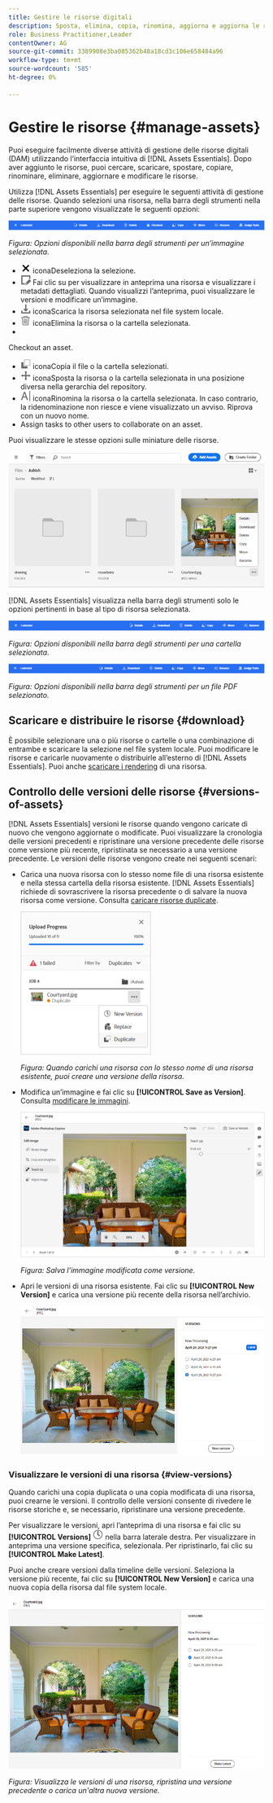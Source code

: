 ```yaml
---
title: Gestire le risorse digitali
description: Sposta, elimina, copia, rinomina, aggiorna e aggiorna le risorse in [!DNL Assets Essentials].
role: Business Practitioner,Leader
contentOwner: AG
source-git-commit: 3389908e3ba085362b48a18cd3c106e658484a96
workflow-type: tm+mt
source-wordcount: '585'
ht-degree: 0%

---
```



# Gestire le risorse {#manage-assets}

Puoi eseguire facilmente diverse attività di gestione delle risorse digitali (DAM) utilizzando l’interfaccia intuitiva di [!DNL Assets Essentials]. Dopo aver aggiunto le risorse, puoi cercare, scaricare, spostare, copiare, rinominare, eliminare, aggiornare e modificare le risorse.

Utilizza [!DNL Assets Essentials] per eseguire le seguenti attività di gestione delle risorse. Quando selezioni una risorsa, nella barra degli strumenti nella parte superiore vengono visualizzate le seguenti opzioni:

![Opzioni della barra degli strumenti quando si seleziona una risorsa](assets/toolbar-image-selected.png)

*Figura: Opzioni disponibili nella barra degli strumenti per un’immagine selezionata.*

* ![deseleziona ](assets/do-not-localize/close-icon.png) iconaDeseleziona la selezione.
* ![icona dei dettagli](assets/do-not-localize/edit-in-icon.png) Fai clic su per visualizzare in anteprima una risorsa e visualizzare i metadati dettagliati. Quando visualizzi l’anteprima, puoi visualizzare le versioni e modificare un’immagine.
* ![scarica ](assets/do-not-localize/download-icon.png) iconaScarica la risorsa selezionata nel file system locale.
* ![Elimina ](assets/do-not-localize/delete-icon.png) iconaElimina la risorsa o la cartella selezionata.
* 

   <!-- ![checkout icon](assets/do-not-localize/checkout-icon.png) --> Checkout an asset.
* ![copia ](assets/do-not-localize/copy-icon.png) iconaCopia il file o la cartella selezionati.
* ![sposta ](assets/do-not-localize/move-icon.png) iconaSposta la risorsa o la cartella selezionata in una posizione diversa nella gerarchia del repository.
* ![rinomina ](assets/do-not-localize/rename-icon.png) iconaRinomina la risorsa o la cartella selezionata. In caso contrario, la ridenominazione non riesce e viene visualizzato un avviso. Riprova con un nuovo nome.
* 
   <!-- ![assign task icon](assets/do-not-localize/assign-task-icon.png) --> Assign tasks to other users to collaborate on an asset.

Puoi visualizzare le stesse opzioni sulle miniature delle risorse.

![Opzioni sulla miniatura della risorsa per gestire una risorsa](assets/options-on-thumbnail.png)

[!DNL Assets Essentials] visualizza nella barra degli strumenti solo le opzioni pertinenti in base al tipo di risorsa selezionata.

![Opzioni della barra degli strumenti quando si seleziona una risorsa](assets/toolbar-folder-selected.png)

*Figura: Opzioni disponibili nella barra degli strumenti per una cartella selezionata.*

![Opzioni della barra degli strumenti quando si seleziona una risorsa](assets/toolbar-pdf-selected.png)

*Figura: Opzioni disponibili nella barra degli strumenti per un file PDF selezionato.*

## Scaricare e distribuire le risorse {#download}

È possibile selezionare una o più risorse o cartelle o una combinazione di entrambe e scaricare la selezione nel file system locale. Puoi modificare le risorse e caricarle nuovamente o distribuirle all’esterno di [!DNL Assets Essentials]. Puoi anche [scaricare i rendering](/help/add-delete.md#renditions) di una risorsa.

## Controllo delle versioni delle risorse {#versions-of-assets}

<!-- 
TBD: query for engineering: How many versions are maintained. What happens when we reach that limit? Are old versions automatically removed? -->

[!DNL Assets Essentials] versioni le risorse quando vengono caricate di nuovo che vengono aggiornate o modificate. Puoi visualizzare la cronologia delle versioni precedenti e ripristinare una versione precedente delle risorse come versione più recente, ripristinata se necessario a una versione precedente. Le versioni delle risorse vengono create nei seguenti scenari:

* Carica una nuova risorsa con lo stesso nome file di una risorsa esistente e nella stessa cartella della risorsa esistente. [!DNL Assets Essentials] richiede di sovrascrivere la risorsa precedente o di salvare la nuova risorsa come versione. Consulta [caricare risorse duplicate](/help/add-delete.md#resolve-upload-fails).

   ![Crea versioni durante il caricamento](assets/uploads-manage-duplicates.png)

   *Figura: Quando carichi una risorsa con lo stesso nome di una risorsa esistente, puoi creare una versione della risorsa.*

* Modifica un’immagine e fai clic su **[!UICONTROL Save as Version]**. Consulta [modificare le immagini](/help/edit-images.md).

   ![Salvare l’immagine modificata come versione](assets/edit-image2.png)

   *Figura: Salva l’immagine modificata come versione.*

* Apri le versioni di una risorsa esistente. Fai clic su **[!UICONTROL New Version]** e carica una versione più recente della risorsa nell’archivio.

   ![Opzione per caricare una nuova versione di una risorsa dalla cronologia delle versioni](assets/view-asset-versions2.png)

### Visualizzare le versioni di una risorsa {#view-versions}

Quando carichi una copia duplicata o una copia modificata di una risorsa, puoi crearne le versioni. Il controllo delle versioni consente di rivedere le risorse storiche e, se necessario, ripristinare una versione precedente.

Per visualizzare le versioni, apri l’anteprima di una risorsa e fai clic su **[!UICONTROL Versions]** ![Icona Versioni](assets/do-not-localize/versions-clock-icon.png) nella barra laterale destra. Per visualizzare in anteprima una versione specifica, selezionala. Per ripristinarlo, fai clic su **[!UICONTROL Make Latest]**.

Puoi anche creare versioni dalla timeline delle versioni. Seleziona la versione più recente, fai clic su **[!UICONTROL New Version]** e carica una nuova copia della risorsa dal file system locale.

![Visualizzare le versioni di una risorsa](assets/view-asset-versions1.png)

*Figura: Visualizza le versioni di una risorsa, ripristina una versione precedente o carica un&#39;altra nuova versione.*
